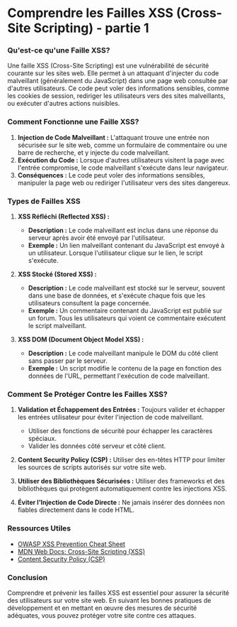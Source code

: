 # Comprendre les Failles XSS (Cross-Site Scripting) - partie 1

### Qu'est-ce qu'une Faille XSS?

Une faille XSS (Cross-Site Scripting) est une vulnérabilité de sécurité courante sur les sites web. Elle permet à un attaquant d'injecter du code malveillant (généralement du JavaScript) dans une page web consultée par d'autres utilisateurs. Ce code peut voler des informations sensibles, comme les cookies de session, rediriger les utilisateurs vers des sites malveillants, ou exécuter d'autres actions nuisibles.

### Comment Fonctionne une Faille XSS?

1. **Injection de Code Malveillant :** L'attaquant trouve une entrée non sécurisée sur le site web, comme un formulaire de commentaire ou une barre de recherche, et y injecte du code malveillant.
2. **Exécution du Code :** Lorsque d'autres utilisateurs visitent la page avec l'entrée compromise, le code malveillant s'exécute dans leur navigateur.
3. **Conséquences :** Le code peut voler des informations sensibles, manipuler la page web ou rediriger l'utilisateur vers des sites dangereux.

### Types de Failles XSS

1. **XSS Réfléchi (Reflected XSS) :**
   - **Description :** Le code malveillant est inclus dans une réponse du serveur après avoir été envoyé par l'utilisateur.
   - **Exemple :** Un lien malveillant contenant du JavaScript est envoyé à un utilisateur. Lorsque l'utilisateur clique sur le lien, le script s'exécute.

2. **XSS Stocké (Stored XSS) :**
   - **Description :** Le code malveillant est stocké sur le serveur, souvent dans une base de données, et s'exécute chaque fois que les utilisateurs consultent la page concernée.
   - **Exemple :** Un commentaire contenant du JavaScript est publié sur un forum. Tous les utilisateurs qui voient ce commentaire exécutent le script malveillant.

3. **XSS DOM (Document Object Model XSS) :**
   - **Description :** Le code malveillant manipule le DOM du côté client sans passer par le serveur.
   - **Exemple :** Un script modifie le contenu de la page en fonction des données de l'URL, permettant l'exécution de code malveillant.

### Comment Se Protéger Contre les Failles XSS?

1. **Validation et Échappement des Entrées :** Toujours valider et échapper les entrées utilisateur pour éviter l'injection de code malveillant.
   - Utiliser des fonctions de sécurité pour échapper les caractères spéciaux.
   - Valider les données côté serveur et côté client.

2. **Content Security Policy (CSP) :** Utiliser des en-têtes HTTP pour limiter les sources de scripts autorisés sur votre site web.

3. **Utiliser des Bibliothèques Sécurisées :** Utiliser des frameworks et des bibliothèques qui protègent automatiquement contre les injections XSS.

4. **Éviter l'Injection de Code Directe :** Ne jamais insérer des données non fiables directement dans le code HTML.

### Ressources Utiles

- [OWASP XSS Prevention Cheat Sheet](https://cheatsheetseries.owasp.org/cheatsheets/XSS_Prevention_Cheat_Sheet.html)
- [MDN Web Docs: Cross-Site Scripting (XSS)](https://developer.mozilla.org/en-US/docs/Glossary/Cross-site_scripting)
- [Content Security Policy (CSP)](https://developer.mozilla.org/en-US/docs/Web/HTTP/CSP)

### Conclusion

Comprendre et prévenir les failles XSS est essentiel pour assurer la sécurité des utilisateurs sur votre site web. En suivant les bonnes pratiques de développement et en mettant en œuvre des mesures de sécurité adéquates, vous pouvez protéger votre site contre ces attaques.

